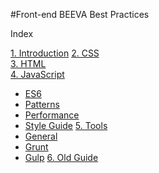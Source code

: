 #Front-end BEEVA Best Practices   

Index  

[1\. Introduction]()
[2\. CSS](css)   
[3\. HTML](html)   
[4\. JavaScript](javascript)
  * [ES6](javascript/es6)
  * [Patterns](javascript/patterns)
  * [Performance](javascript/performance)
  * [Style Guide](javascript/style_guide)
[5\. Tools](javascript/tools)
  * [General](javascript/tools)
  * [Grunt](javascript/tools/grunt)
  * [Gulp](javascript/tools/gulp)
[6\. Old Guide](old.md)
  